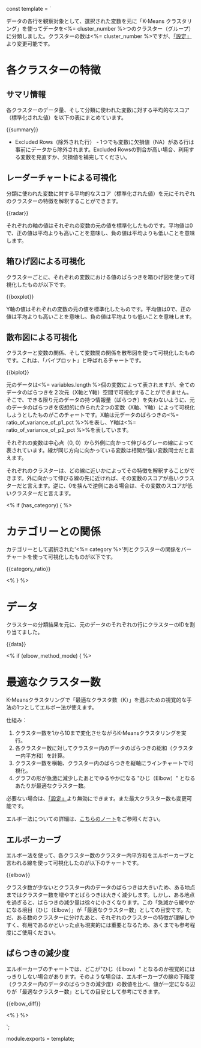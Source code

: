 const template = `
<br/>
<!-- intentional new line feed above -->

データの各行を観察対象として、選択された変数を元に「K-Means クラスタリング」を使ってデータを<%= cluster_number %>つのクラスター（グループ）に分類しました。クラスターの数は<%= cluster_number %>ですが、[「設定」](//analytics/settings)より変更可能です。

# 各クラスターの特徴

<!-- AI_SUMMARY -->

## サマリ情報

各クラスターのデータ量、そして分類に使われた変数に対する平均的なスコア（標準化された値）を以下の表にまとめています。

{{summary}}

* Excluded Rows（除外された行） -  1つでも変数に欠損値（NA）がある行は事前にデータから除外されます。Excluded Rowsの割合が高い場合、利用する変数を見直すか、欠損値を補完してください。

## レーダーチャートによる可視化

分類に使われた変数に対する平均的なスコア（標準化された値）を元にそれぞれのクラスターの特徴を解釈することができます。

{{radar}}

それぞれの軸の値はそれぞれの変数の元の値を標準化したものです。平均値は0で、正の値は平均よりも高いことを意味し、負の値は平均よりも低いことを意味します。


## 箱ひげ図による可視化

クラスターごとに、それぞれの変数における値のばらつきを箱ひげ図を使って可視化したものが以下です。

{{boxplot}}

Y軸の値はそれぞれの変数の元の値を標準化したものです。平均値は0で、正の値は平均よりも高いことを意味し、負の値は平均よりも低いことを意味します。

## 散布図による可視化

クラスターと変数の関係、そして変数間の関係を散布図を使って可視化したものです。これは、「バイプロット」と呼ばれるチャートです。

{{biplot}}

元のデータは<%= variables.length %>個の変数によって表されますが、全てのデータのばらつきを２次元（X軸とY軸）空間で可視化することができません。そこで、できる限り元のデータの持つ情報量（ばらつき）を失わないように、元のデータのばらつきを仮想的に作られた2つの変数（X軸、Y軸）によって可視化しようとしたものがこのチャートです。X軸は元データのばらつきの<%= ratio_of_variance_of_p1_pct %>%を表し、Y軸は<%= ratio_of_variance_of_p2_pct %>%を表しています。

それぞれの変数は中心点（0, 0）から外側に向かって伸びるグレーの線によって表されています。線が同じ方向に向かっている変数は相関が強い変数同士だと言えます。

それぞれのクラスターは、どの線に近いかによってその特徴を解釈することができます。外に向かって伸びる線の先に近ければ、その変数のスコアが高いクラスターだと言えます。逆に、0を挟んで逆側にある場合は、その変数のスコアが低いクラスターだと言えます。

<% if (has_category) { %>

# カテゴリーとの関係

カテゴリーとして選択された'<%= category %>'列とクラスターの関係をバーチャートを使って可視化したものが以下です。

{{category_ratio}}

<% } %>


# データ

クラスターの分類結果を元に、元のデータのそれぞれの行にクラスターのIDを割り当てました。

{{data}}


<% if (elbow_method_mode) { %>

# 最適なクラスター数

K-Meansクラスタリングで「最適なクラスタ数（K）」を選ぶための視覚的な手法の1つとしてエルボー法が使えます。

仕組み：

1. クラスター数を1から10まで変化させながらK-Meansクラスタリングを実行。
2. 各クラスター数に対してクラスター内のデータのばらつきの総和（クラスター内平方和）を計算。
3. クラスター数を横軸、クラスター内のばらつきを縦軸にラインチャートで可視化。
4. グラフの形が急激に減少したあとでゆるやかになる "ひじ（Elbow）" となるあたりが最適なクラスター数。

必要ない場合は、[「設定」](//analytics/settings)より無効にできます。また最大クラスター数も変更可能です。

エルボー法についての詳細は、[こちらのノート](https://exploratory.io/note/exploratory/K-Means-QRV2jAz0#エルボーメソッドによるクラスター数の決定)をご参照ください。

## エルボーカーブ

エルボー法を使って、各クラスター数のクラスター内平方和をエルボーカーブと言われる線を使って可視化したのが以下のチャートです。

{{elbow}}

クラスタ数が少ないとクラスター内のデータのばらつきは大きいため、ある地点まではクラスター数を増やすとばらつきは大きく減少します。しかし、ある地点を過ぎると、ばらつきの減少量は徐々に小さくなります。この「急減から緩やかになる境目（ひじ（Elbow）」が「最適なクラスター数」としての目安です。ただ、ある数のクラスターに分けたあと、それぞれのクラスターの特徴が理解しやすく、有用であるかといった点も現実的には重要となるため、あくまでも参考程度にご使用ください。

## ばらつきの減少度

エルボーカーブのチャートでは、どこが"ひじ（Elbow）" となるのか視覚的にはっきりしない場合があります。そのような場合は、エルボーカーブの線の下降度（クラスター内のデータのばらつきの減少度）の数値を比べ、値が一定になる辺りが「最適なクラスター数」としての目安として参考にできます。

{{elbow_diff}}

<% } %>


`;

module.exports = template;
